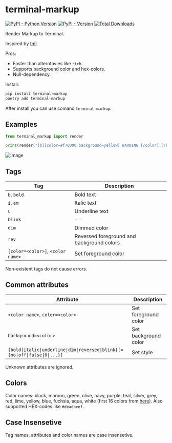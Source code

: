 # terminal-markup

[![PyPI - Python Version](https://img.shields.io/pypi/pyversions/terminal-markup)]() [![PyPI - Version](https://img.shields.io/pypi/v/terminal-markup)]() [![Total Downloads](https://static.pepy.tech/badge/terminal-markup)]()

Render Markup to Terminal.

Inspired by [tml](https://github.com/liamg/tml).

Pros:

* Faster than alterntavies like `rich`.
* Supports background color and hex-colors.
* Null-dependency.

Install:

```bash
pip install terminal-markup
poetry add terminal-markup
```

After install you can use comand `terminal-markup`.

## Examples

```python
from terminal_markup import render

print(render("[b][color=#f70000 background=yellow] WARNING [/color]:[/b] [purple]Life leads to [i blue underline]Death[/i].[/purple]"))
```

![image](https://github.com/s3rgeym/terminal-markup/assets/12753171/b3681eff-dff3-4964-a6fe-0329a4829156)

## Tags

| Tag | Description |
| --- | --- |
| `b`, `bold` | Bold text |
| `i`, `em` | Italic text |
| `u` | Underline text |
| `blink` | -- |
| `dim` | Dimmed color |
| `rev` | Reversed foreground and background colors |
| `[color=<color>]`, `<color name>` | Set foreground color |

Non-existent tags do not cause errors.

## Common attributes

| Attribute | Description |
| -- | -- |
| `<color name>`, `color=<color>` | Set foreground color |
| `background=<color>` | Set background color |
| `{bold\|italic\|underline\|dim\|reversed\|blink}[={no\|off\|false\|0\|...}]` | Set style |

Unknown attributes are ignored.

## Colors

Color names: black, maroon, green, olive, navy, purple, teal, silver, grey, red, lime, yellow, blue, fuchsia, aqua, white (first 16 colors from [here](https://ss64.com/bash/syntax-colors.html)). Also supported HEX-codes like `#deadbeef`.

## Case Insensetive

Tag names, attributes and color names are case insensetive.

